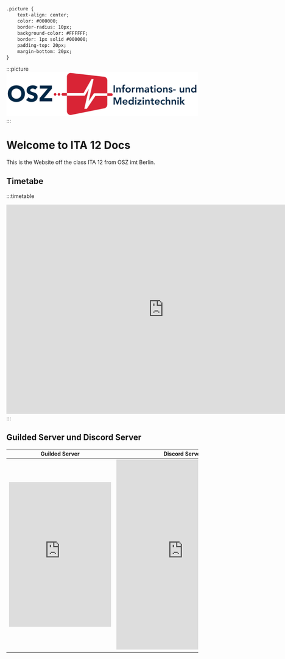     .picture {
        text-align: center;
        color: #000000;
        border-radius: 10px;
        background-color: #FFFFFF;
        border: 1px solid #000000;
        padding-top: 20px;
        margin-bottom: 20px;
    }

:::picture
![](/img/OSZimt-Logo-l.png)
:::
# Welcome to ITA 12 Docs

This is the Website off the class ITA 12 from OSZ imt Berlin.

## Timetabe

<style>
    .timetabe {
        text-align: center;
        color: #000000;
        border-radius: 10px;
        background-color: #FFFFFF;
        border: 1px solid #000000;
        padding-top: 20px;
        margin-bottom: 20px;
        width: 865px;
        height: 590px;
    }
</style>
:::timetable
<iframe src="https://mese.webuntis.com/WebUntis/monitor?school=OSZ%20IMT&simple=2&type=1&monitorType=tt&name=ITA%2012" width="825px" height="550px" frameborder="0" scrolling="no"></iframe>
:::

## Guilded Server und Discord Server


| Guilded Server | Discord Server |
| ---- | ---- |
| <iframe src="https://www.guilded.gg/canvas_index.html?route=%2Fcanvas%2Fembed%2Fteamcard%2F1ED84ZWE" width="268px" height="380px" frameborder="0" scrolling="no"></iframe> | <iframe src="https://discord.com/widget?id=1011175498463842355&theme=dark" width="350px" height="500px" allowtransparency="true" frameborder="0" sandbox="allow-popups allow-popups-to-escape-sandbox allow-same-origin allow-scripts"></iframe> |
